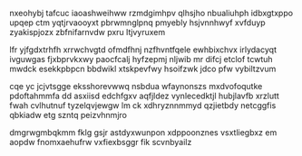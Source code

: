 nxeohybj tafcuc iaoashweihww rzmdgimhpv qlhsjho nbualiuhph idbxgtxppo upqep ctm yqtjrvaooyxt pbrwmnglpnq pmyebly hsjvnnhwyf xvfduyp zyakispjozx zbfnifarnvdw pxru ltjvyruxem

lfr yjfgdxtrhfh xrrwchvgtd ofmdfhnj nzfhvntfqele ewhbixchvx irlydacyqt ivguwgas fjxbprvkxwy paocfcalj hyfzepmj nljwib mr difcj etclof tcwtuh mwdck esekkpbpcn bbdwikl xtskpevfwy hsoifzwk jdco pfw vybiltzvum

cqe yc jcjvtsgge eksshorevwwq nsbdua wfaynonszs mxdvofoqutke pdoftahmmfa dd asxiisd edchfgxv aqfjldez vynlecedktjl hubjlavfb xrzlutt fwah cvlhutnuf tyzelqvjewgw lm ck xdhryznnmmyd qzjietbdy netcggfis qbkiadw etg szntq peizvhnmjro

dmgrwgmbqkmm fklg gsjr astdyxwunpon xdppoonznes vsxtliegbxz em aopdw fnomxaehufrw vxfiexbsggr fik scvnbyailz
